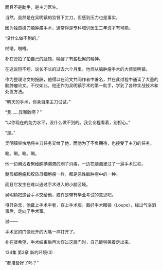 而且不是助手，是主刀医生。

当然，虽然是在吴明镇的监督下主刀，但感到压力也是事实。

因为独自操刀脑肿瘤手术，通常得是专科培训医生二年资才有可能。

‘没什么做不到的。’

啪嗒。啪嗒。

朴在贤拍了拍自己的脸颊，唤醒了有些松懈的精神。

在这说短不短、说长不长的过去六个月里，他师从脑肿瘤手术的大师吴明镇。

作为整理论文的报酬，他得以在论文共同作者中署名，并在此过程中通读了大量的脑肿瘤论文。不仅如此，他还作为吴明镇手术的第一助手，学到了各种实战技术和处置方法。

“明天的手术，你亲自来主刀试试。”

“我……我哪敢啊？”

“以你现在的能力水平，没什么做不到的。我会全程看着，别担心。”

“是。”

吴明镇爽快地将主刀任务交给了他，而他为了不负期待，也接受了主刀的任务。

唰。唰。唰。唰。

他一边用沾着聚维酮碘溶液的刷子消毒，一边在脑海里过了一遍手术过程。

髓母细胞瘤和胶质母细胞瘤一样，都是恶性脑肿瘤中的一种。

而且它发生在难以通过手术进入的小脑区域。

吴明镇把这台手术交给他，或许是带有毕业考试的意思吧。

甩开杂念，他戴上手术手套，穿上手术服，戴好手术眼镜（Loupe），经过气浴消毒后，走向了手术室。

滋——

手术室的门像张开的大嘴一样打开了。

朴在贤希望，手术结束后再次穿过这扇门时，自己能够笑着走出来。

134集 第2章 新的环境(3)

“都准备好了吗？”